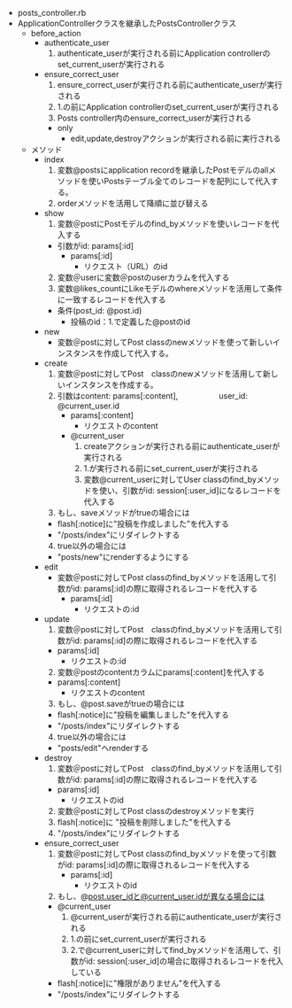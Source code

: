 - posts_controller.rb
- ApplicationControllerクラスを継承したPostsControllerクラス
  - before_action
    - authenticate_user
      1. authenticate_userが実行される前にApplication controllerのset_current_userが実行される
    - ensure_correct_user
      1. ensure_correct_userが実行される前にauthenticate_userが実行される
      2. 1.の前にApplication controllerのset_current_userが実行される
      3. Posts controller内のensure_correct_userが実行される
      - only
        - edit,update,destroyアクションが実行される前に実行される
  - メソッド
    - index
      1. 変数@postsにapplication recordを継承したPostモデルのallメソッドを使いPostsテーブル全てのレコードを配列にして代入する。
      2. orderメソッドを活用して降順に並び替える
    - show
      1. 変数＠postにPostモデルのfind_byメソッドを使いレコードを代入する
        - 引数がid: params[:id]
          - params[:id]
            - リクエスト（URL）のid
      2. 変数＠userに変数＠postのuserカラムを代入する
      3. 変数@likes_countにLikeモデルのwhereメソッドを活用して条件に一致するレコードを代入する
        - 条件(post_id: @post.id)
          - 投稿のid：1.で定義した@postのid
    - new
      - 変数＠postに対してPost classのnewメソッドを使って新しいインスタンスを作成して代入する。
    - create
      1. 変数＠postに対してPost　classのnewメソッドを活用して新しいインスタンスを作成する。
      2. 引数はcontent: params[:content],
      　　　　　user_id: @current_user.id
         - params[:content]
           - リクエストのcontent
         - @current_user
           1. createアクションが実行される前にauthenticate_userが実行される
           2. 1.が実行される前にset_current_userが実行される
           3. 変数@current_userに対してUser classのfind_byメソッドを使い、引数がid: session[:user_id]になるレコードを代入する
      3. もし、saveメソッドがtrueの場合には
        - flash[:notice]に"投稿を作成しました"を代入する
        - "/posts/index"にリダイレクトする
      4. true以外の場合には
        - "posts/new"にrenderするようにする
    - edit
      - 変数＠postに対してPost classのfind_byメソッドを活用して引数がid: params[:id]の際に取得されるレコードを代入する
        - params[:id]
          - リクエストの:id
    - update
      1. 変数＠postに対してPost　classのfind_byメソッドを活用して引数がid: params[:id]の際に取得されるレコードを代入する
        - params[:id]
          - リクエストの:id
      2. 変数＠postのcontentカラムにparams[:content]を代入する
        - params[:content]
          - リクエストのcontent
      3. もし、@post.saveがtrueの場合には
        - flash[:notice]に"投稿を編集しました"を代入する
        - "/posts/index"にリダイレクトする
      4. true以外の場合には
        - "posts/edit"へrenderする
    - destroy
      1. 変数＠postに対してPost　classのfind_byメソッドを活用して引数がid: params[:id]の際に取得されるレコードを代入する
        - params[:id]
          - リクエストのid
      2. 変数＠postに対してPost classのdestroyメソッドを実行
      3. flash[:notice]に "投稿を削除しました"を代入する
      4. "/posts/index"にリダイレクトする
    - ensure_correct_user
      1. 変数＠postに対してPost classのfind_byメソッドを使って引数がid: params[:id]の際に取得されるレコードを代入する
         - params[:id]
           - リクエストのid 
      2. もし、@post.user_idと@current_user.idが異なる場合には
        - @current_user
          1. @current_userが実行される前にauthenticate_userが実行される
          2. 1.の前にset_current_userが実行される
          3. 2.で@current_userに対してfind_byメソッドを活用して、引数がid: session[:user_id]の場合に取得されるレコードを代入している
       - flash[:notice]に"権限がありません"を代入する
       - "/posts/index"にリダイレクトする